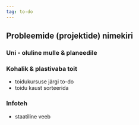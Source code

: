 ```yaml
---
tag: to-do
---
```



## Probleemide (projektide) nimekiri

### Uni - oluline mulle & planeedile

### Kohalik & plastivaba toit
- toidukursuse järgi to-do
- toidu kaust sorteerida

### Infoteh
- staatiline veeb
